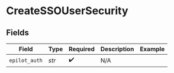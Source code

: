 # CreateSSOUserSecurity


## Fields

| Field              | Type               | Required           | Description        | Example            |
| ------------------ | ------------------ | ------------------ | ------------------ | ------------------ |
| `epilot_auth`      | *str*              | :heavy_check_mark: | N/A                |                    |